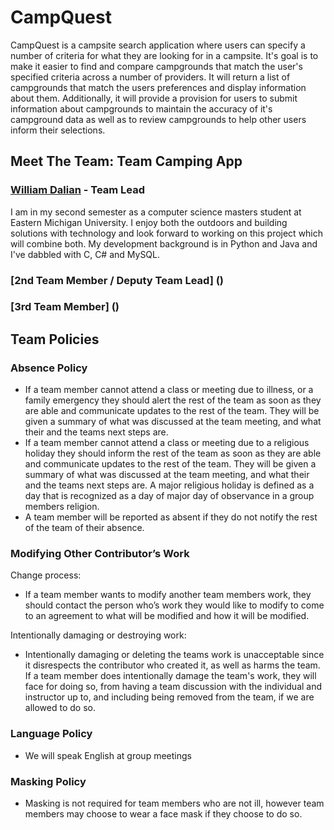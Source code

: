 # CampQuest
CampQuest is a campsite search application where users can specify a number of criteria for what they are looking for in a campsite. It's goal is to make it easier to find and compare campgrounds that match the user's specified criteria across a number of providers. It will return a list of campgrounds that match the users preferences and display information about them. Additionally, it will provide a provision for users to submit information about campgrounds to maintain the accuracy of it's campground data as well as to review campgrounds to help other users inform their selections.

## Meet The Team: Team Camping App
### [William Dalian](https://github.com/wildal99) - Team Lead
I am in my second semester as a computer science masters student at Eastern Michigan University. I enjoy both the outdoors and building solutions with technology and look forward to working on this project which will combine both. My development background is in Python and Java and I've dabbled with C, C# and MySQL. 
### [2nd Team Member / Deputy Team Lead] ()
### [3rd Team Member] ()

## Team Policies
### Absence Policy
- If a team member cannot attend a class or meeting due to illness, or a family emergency they should alert the rest of the team as soon as they are able and communicate updates to the rest of the team. They will be given a summary of what was discussed at the team meeting, and what their and the teams next steps are.
- If a team member cannot attend a class or meeting due to a religious holiday they should inform the rest of the team as soon as they are able and communicate updates to the rest of the team.  They will be given a summary of what was discussed at the team meeting, and what their and the teams next steps are. A major religious holiday is defined as a day that is recognized as a day of major day of observance in a group members religion.
- A team member will be reported as absent if they do not notify the rest of the team of their absence.

### Modifying Other Contributor’s Work

Change process:
- If a team member wants to modify another team members work, they should contact the person who’s work they would like to modify to come to an agreement to what will be modified and how it will be modified.

Intentionally damaging or destroying work:
- Intentionally damaging or deleting the teams work is unacceptable since it disrespects the contributor who created it, as well as harms the team. If a team member does intentionally damage the team's work, they will face for doing so, from having a team discussion with the individual and instructor up to, and including being removed from the team, if we are allowed to do so.

### Language Policy
- We will speak English at group meetings

### Masking Policy
- Masking is not required for team members who are not ill, however team members may choose to wear a face mask if they choose to do so.
